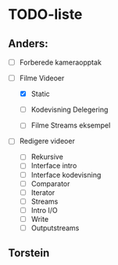 # TODO-liste

## Anders:

- [ ] Forberede kameraopptak

- [ ] Filme Videoer
  - [X] Static
  - [ ] Kodevisning Delegering
  - [ ] Filme Streams eksempel


- [ ] Redigere videoer
  - [ ] Rekursive
  - [ ] Interface intro
  - [ ] Interface kodevisning
  - [ ] Comparator
  - [ ] Iterator
  - [ ] Streams
  - [ ] Intro I/O
  - [ ] Write
  - [ ] Outputstreams

## Torstein